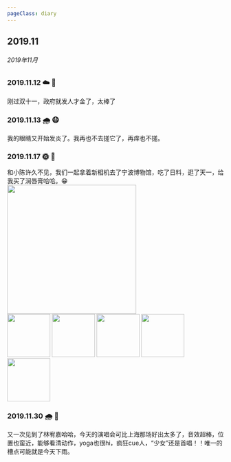 ```yaml
---
pageClass: diary
---
```


## 2019.11
###### 2019年11月




### 2019.11.12 ☁️ 🤩
刚过双十一，政府就发人才金了，太棒了

### 2019.11.13 🌧 😷
我的眼睛又开始发炎了。我再也不去搓它了，再痒也不搓。

### 2019.11.17 🌞 👫
和小陈许久不见，我们一起拿着新相机去了宁波博物馆，吃了日料，逛了天一，给我买了润唇膏哈哈。😁<br>
<img src="http://cdn.chenyingshuang.cn/life/diary/2019-11-17-5.jpg" width="300"/> <br>
<img src="http://cdn.chenyingshuang.cn/life/diary/2019-11-17-1.jpg" height="100"/>
<img src="http://cdn.chenyingshuang.cn/life/diary/2019-11-17-2.jpg" height="100"/>
<img src="http://cdn.chenyingshuang.cn/life/diary/2019-11-17-3.jpg" height="100"/>
<img src="http://cdn.chenyingshuang.cn/life/diary/2019-11-17-4.jpg" height="100"/>
<img src="http://cdn.chenyingshuang.cn/life/diary/2019-11-17-6.jpg" height="100"/>

### 2019.11.30 🌧 👫
又一次见到了林宥嘉哈哈，今天的演唱会可比上海那场好出太多了，音效超棒，位置也蛮近，能够看清动作，yoga也很hi，疯狂cue人，“少女”还是首唱！！唯一的槽点可能就是今天下雨。<br>